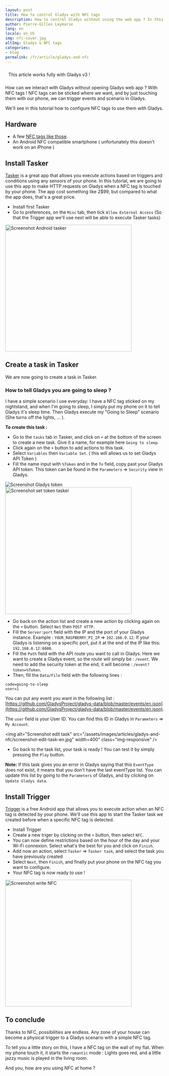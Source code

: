 ```yaml
---
layout: post
title: How to control Gladys with NFC tags
description: How to control Gladys without using the web app ? In this tutorial, we'll use Tasker and NFC tags to trigger scenario in Gladys !
author: Pierre-Gilles Leymarie
lang: en
locale: en_US
img: nfc-cover.jpg
altImg: Gladys & NFC tags
categories:
- blog
permalink: /fr/article/gladys-and-nfc
---
```


<div class="alert alert-info" role="alert" style="padding: 10px;">This article works fully with Gladys v3 !</div>

How can we interact with Gladys without opening Gladys web app ? With NFC tags ! NFC tags can be sticked where we want, and by just touching them with our phone, we can trigger events and scenario in Gladys. 

We'll see in this tutorial how to configure NFC tags to use them with Gladys.

## Hardware

- A few [NFC tags like those](https://developer.gladysproject.com/en/link/tag-nfc).
- An Android NFC compatible smartphone ( unfortunately this doesn't work on an iPhone )

## Install Tasker

[Tasker](https://play.google.com/store/apps/details?id=net.dinglisch.android.taskerm&hl=en) is a great app that allows you execute actions based on triggers and conditions using any sensors of your phone. In this tutorial, we are going to use this app to make HTTP requests on Gladys when a NFC tag is touched by your phone. The app cost something like 2$99, but compared to what the app does, that's a great price.

- Install first Tasker
- Go to preferences, on the `Misc` tab, then tick `Allow External Access` (So that the Trigger app we'll use next will be able to execute Tasker tasks)

<img alt="Screenshot Android tasker" src="/assets/images/articles/gladys-and-nfc/screenshot-allow-access-en.jpg" width="400" class="img-responsive" />
 
## Create a task in Tasker

We are now going to create a task in Tasker.

### How to tell Gladys you are going to sleep ?

I have a simple scenario I use everyday: I have a NFC tag sticked on my nightstand, and when I'm going to sleep, I simply put my phone on it to tell Gladys it's sleep time. Then Gladys execute my "Going to Sleep" scenario (She turns off the lights, ... ).

**To create this task :** 

- Go to the `tasks` tab in Tasker, and click on `+` at the bottom of the screen to create a new task. Give it a name, for example here `Going to sleep`.
- Click again on the `+` button to add actions to this task.
- Select `Variables` then `Variable Set`. ( this will allows us to set Gladys API Token )
- Fill the name input with `%Token` and in the `To` field, copy past your Gladys API token. This token can be found in the `Parameters` => `Security` view in Gladys.

<img alt="Screenshot Gladys token" src="/assets/images/articles/gladys-and-nfc/token-gladys-v3.png" class="img-responsive" />

<img alt="Screenshot set token tasker" src="/assets/images/articles/gladys-and-nfc/screenshot-set-token-en.jpg" width="400" class="img-responsive" />

- Go back on the action list and create a new action by clicking again on the `+` button. Select `Net` then `POST HTTP`. 
- Fill the `Server:port` field with the IP and the port of your Gladys instance. Example : `YOUR_RASPBERRY_PI_IP` => `192.168.0.12`. If your Gladys is listening on a specific port, put it at the end of the IP like this: `192.168.0.12:8080`. 
- Fill the `Path` field with the API route you want to call in Gladys. Here we want to create a Gladys event, so the route will simply be : `/event`. We need to add the security token at the end, it will become : `/event?token=%Token`.
- Then, fill the `Data/File` field with the following lines : 

```
code=going-to-sleep
user=1
```

You can put any event you want in the following list : [https://github.com/GladysProject/gladys-data/blob/master/events/en.json](https://github.com/GladysProject/gladys-data/blob/master/events/en.json). 

The `user` field is your User ID. You can find this ID in Gladys in `Parameters` => `My Account`.


<img alt="Screenshot edit task" src="/assets/images/articles/gladys-and-nfc/screenshot-edit-task-en.jpg" width=400" class="img-responsive" />

- Go back to the task list, your task is ready ! You can test it by simply pressing the `Play` button.

**Note:** If this task gives you an error in Gladys saying that this `EventType` does not exist, it means that you don't have the last eventType list. You can update this list by going to the `Parameters` of Gladys, and by clicking on `Update Gladys data`.

## Install Trigger

[Trigger](https://play.google.com/store/apps/details?id=com.jwsoft.nfcactionlauncher) is a free Android app that allows you to execute action when an NFC tag is detected by your phone. We'll use this app to start the Tasker task we created before when a specific NFC tag is detected.

- Install Trigger
- Create a new triger by clicking on the `+` button, then select `NFC`.
- You can now define restrictions based on the hour of the day and your Wi-Fi connexion. Select what's the best for you and click on `Finish`.  
- Add now an action, select `Tasker` => `Tasker task`, and select the task you have previously created
- Select `Next`, then `Finish`, and finally put your phone on the NFC tag you want to configure.
- Your NFC tag is now ready to use !

<img alt="Screenshot write NFC" src="/assets/images/articles/gladys-and-nfc/screenshot-write-nfc.jpg" width="400" class="img-responsive" />

## To conclude

Thanks to NFC, possibilities are endless. Any zone of your house can become a physical trigger to a Gladys scenario with a simple NFC tag.

To tell you a little story on this, I have a NFC tag on the wall of my flat. When my phone touch it, it starts the `romantic` mode : Lights goes red, and a little jazzy music is played in the living room. 

And you, how are you using NFC at home ? 